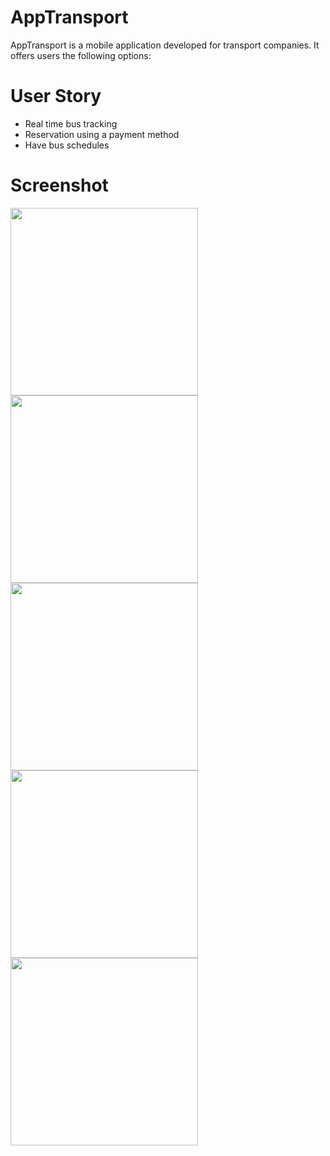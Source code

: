 # AppTransport
AppTransport is a mobile application developed for transport companies. It offers users the following options:

# User Story 
- Real time bus tracking
- Reservation using a payment method
- Have bus schedules

# Screenshot
<img src='https://i.imgur.com/khClMCJ.png' width="300" /><img src='https://i.imgur.com/JbgGuR0.png' width="300" />
<img src='https://i.imgur.com/pIoBj06.png' width="300" /><img src='https://i.imgur.com/R2HdmZG.png' width="300" />
<img src='https://i.imgur.com/MC1Z8cR.png' width="300" />

